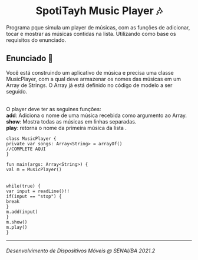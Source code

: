 <h1 align="center"> SpotiTayh Music Player 🎶 </h1>

Programa pque simula um player de músicas, com as funções de adicionar, tocar e mostrar as músicas contidas na lista. Utilizando como base os requisitos do enunciado.



## Enunciado :bookmark_tabs:

Você está construindo um aplicativo de música e precisa uma classe MusicPlayer, com a qual deve armazenar os nomes das músicas em um Array de Strings. O Array já está definido no código de modelo a ser seguido. <br><br>

O player deve ter as seguines funções: <br>
**add**: Adiciona o nome de uma música recebida como argumento ao Array. <br>
**show**: Mostra todas as músicas em linhas separadas. <br>
**play**: retorna o nome da primeira música da lista .<br>

`class MusicPlayer {` <br>
  `private var songs: Array<String> = arrayOf()` <br>
      `//COMPLETE AQUI` <br>
`}` <br>

`fun main(args: Array<String>) {` <br>
  `val m = MusicPlayer()` <br><br>

  `while(true) {` <br>
    `var input = readLine()!!` <br>
    `if(input == "stop") {` <br>
      `break` <br>
    `}` <br>
    `m.add(input)` <br>
  `}` <br>
  `m.show()` <br>
  `m.play()` <br>
`}`

<hr>

###### Desenvolvimento de Dispositivos Móveis @ SENAI/BA 2021.2

